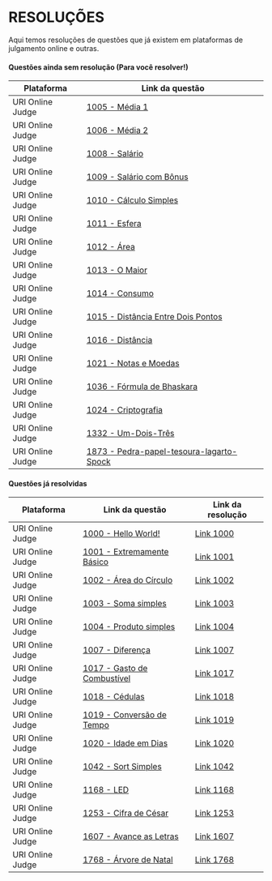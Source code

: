 # RESOLUÇÕES
Aqui temos resoluções de questões que já existem em plataformas de julgamento online e outras.

#### Questões ainda sem resolução (Para você resolver!)
Plataforma|Link da questão|
---------------|---------------------
URI Online Judge|[1005 - Média 1](https://www.urionlinejudge.com.br/judge/pt/problems/view/1005)
URI Online Judge|[1006 - Média 2](https://www.urionlinejudge.com.br/judge/pt/problems/view/1006)
URI Online Judge|[1008 - Salário](https://www.urionlinejudge.com.br/judge/pt/problems/view/1008)
URI Online Judge|[1009 - Salário com Bônus](https://www.urionlinejudge.com.br/judge/pt/problems/view/1009)
URI Online Judge|[1010 - Cálculo Simples](https://www.urionlinejudge.com.br/judge/pt/problems/view/1010)
URI Online Judge|[1011 - Esfera](https://www.urionlinejudge.com.br/judge/pt/problems/view/1011)
URI Online Judge|[1012 - Área](https://www.urionlinejudge.com.br/judge/pt/problems/view/1012)
URI Online Judge|[1013 - O Maior](https://www.urionlinejudge.com.br/judge/pt/problems/view/1013)
URI Online Judge|[1014 - Consumo](https://www.urionlinejudge.com.br/judge/pt/problems/view/1014)
URI Online Judge|[1015 - Distância Entre Dois Pontos](https://www.urionlinejudge.com.br/judge/pt/problems/view/1015)
URI Online Judge|[1016 - Distância](https://www.urionlinejudge.com.br/judge/pt/problems/view/1016)
URI Online Judge|[1021 - Notas e Moedas](https://www.urionlinejudge.com.br/judge/pt/problems/view/1021)
URI Online Judge|[1036 - Fórmula de Bhaskara](https://www.urionlinejudge.com.br/judge/pt/problems/view/1036)
URI Online Judge|[1024 - Criptografia](https://www.urionlinejudge.com.br/judge/pt/problems/view/1024)
URI Online Judge|[1332 - Um-Dois-Três](https://www.urionlinejudge.com.br/judge/pt/problems/view/1332)
URI Online Judge|[1873 - Pedra-papel-tesoura-lagarto-Spock](https://www.urionlinejudge.com.br/judge/pt/problems/view/1873)

#### Questões já resolvidas
Plataforma|Link da questão|Link da resolução
---------------|---------------------|------------------------
URI Online Judge|[1000 - Hello World!](https://www.urionlinejudge.com.br/judge/pt/problems/view/1000)|[Link 1000](./uri/1000.py)
URI Online Judge|[1001 - Extremamente Básico](https://www.urionlinejudge.com.br/judge/pt/problems/view/1001)|[Link 1001](./uri/1001.py)
URI Online Judge|[1002 - Área do Círculo](https://www.urionlinejudge.com.br/judge/pt/problems/view/1002)|[Link 1002](./uri/1002.py)
URI Online Judge|[1003 - Soma simples](https://www.urionlinejudge.com.br/judge/pt/problems/view/1003)|[Link 1003](./uri/1003.py)
URI Online Judge|[1004 - Produto simples](https://www.urionlinejudge.com.br/judge/pt/problems/view/1004)|[Link 1004](./uri/1004.py)
URI Online Judge|[1007 - Diferença](https://www.urionlinejudge.com.br/judge/pt/problems/view/1007)|[Link 1007](./uri/1007.py)
URI Online Judge|[1017 - Gasto de Combustível](https://www.urionlinejudge.com.br/judge/pt/problems/view/1017)|[Link 1017](./uri/1017.py)
URI Online Judge|[1018 - Cédulas](https://www.urionlinejudge.com.br/judge/pt/problems/view/1018)|[Link 1018](./uri/1018.py)
URI Online Judge|[1019 - Conversão de Tempo](https://www.urionlinejudge.com.br/judge/pt/problems/view/1019)|[Link 1019](./uri/1019.py)
URI Online Judge|[1020 - Idade em Dias](https://www.urionlinejudge.com.br/judge/pt/problems/view/1020)|[Link 1020](./uri/1020.py)
URI Online Judge|[1042 - Sort Simples](https://www.urionlinejudge.com.br/judge/pt/problems/view/1042)|[Link 1042](./uri/1042.py)
URI Online Judge|[1168 - LED](https://www.urionlinejudge.com.br/judge/pt/problems/view/1168)|[Link 1168](./uri/1168.py)
URI Online Judge|[1253 - Cifra de César](https://www.urionlinejudge.com.br/judge/pt/problems/view/1253)|[Link 1253](./uri/1253.py)
URI Online Judge|[1607 - Avance as Letras](https://www.urionlinejudge.com.br/judge/pt/problems/view/1607)|[Link 1607](./uri/1607.py)
URI Online Judge|[1768 - Árvore de Natal](https://www.urionlinejudge.com.br/judge/pt/problems/view/1768)|[Link 1768](./uri/1768.py)
